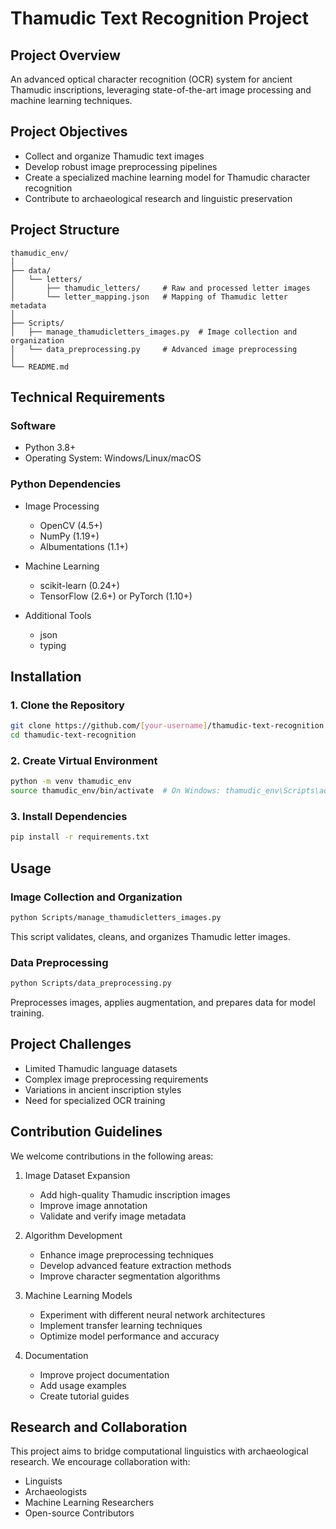 # Thamudic Text Recognition Project

## Project Overview
An advanced optical character recognition (OCR) system for ancient Thamudic inscriptions, leveraging state-of-the-art image processing and machine learning techniques.

## Project Objectives
- Collect and organize Thamudic text images
- Develop robust image preprocessing pipelines
- Create a specialized machine learning model for Thamudic character recognition
- Contribute to archaeological research and linguistic preservation

## Project Structure
```
thamudic_env/
│
├── data/
│   └── letters/
│       ├── thamudic_letters/     # Raw and processed letter images
│       └── letter_mapping.json   # Mapping of Thamudic letter metadata
│
├── Scripts/
│   ├── manage_thamudicletters_images.py  # Image collection and organization
│   └── data_preprocessing.py     # Advanced image preprocessing
│
└── README.md
```

## Technical Requirements
### Software
- Python 3.8+
- Operating System: Windows/Linux/macOS

### Python Dependencies
- Image Processing
  * OpenCV (4.5+)
  * NumPy (1.19+)
  * Albumentations (1.1+)

- Machine Learning
  * scikit-learn (0.24+)
  * TensorFlow (2.6+) or PyTorch (1.10+)

- Additional Tools
  * json
  * typing

## Installation

### 1. Clone the Repository
```bash
git clone https://github.com/[your-username]/thamudic-text-recognition.git
cd thamudic-text-recognition
```

### 2. Create Virtual Environment
```bash
python -m venv thamudic_env
source thamudic_env/bin/activate  # On Windows: thamudic_env\Scripts\activate
```

### 3. Install Dependencies
```bash
pip install -r requirements.txt
```

## Usage

### Image Collection and Organization
```bash
python Scripts/manage_thamudicletters_images.py
```
This script validates, cleans, and organizes Thamudic letter images.

### Data Preprocessing
```bash
python Scripts/data_preprocessing.py
```
Preprocesses images, applies augmentation, and prepares data for model training.

## Project Challenges
- Limited Thamudic language datasets
- Complex image preprocessing requirements
- Variations in ancient inscription styles
- Need for specialized OCR training

## Contribution Guidelines
We welcome contributions in the following areas:
1. Image Dataset Expansion
   - Add high-quality Thamudic inscription images
   - Improve image annotation
   - Validate and verify image metadata

2. Algorithm Development
   - Enhance image preprocessing techniques
   - Develop advanced feature extraction methods
   - Improve character segmentation algorithms

3. Machine Learning Models
   - Experiment with different neural network architectures
   - Implement transfer learning techniques
   - Optimize model performance and accuracy

4. Documentation
   - Improve project documentation
   - Add usage examples
   - Create tutorial guides

## Research and Collaboration
This project aims to bridge computational linguistics with archaeological research. We encourage collaboration with:
- Linguists
- Archaeologists
- Machine Learning Researchers
- Open-source Contributors
